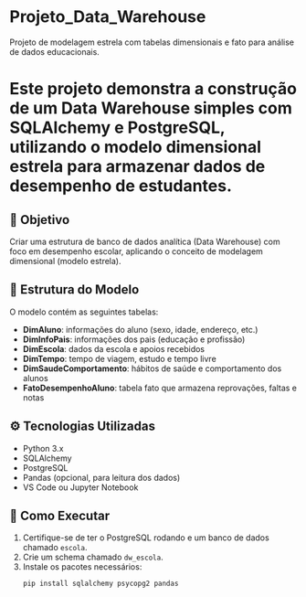 # Projeto_Data_Warehouse
Projeto de modelagem estrela com tabelas dimensionais e fato para análise de dados educacionais.


# Este projeto demonstra a construção de um Data Warehouse simples com SQLAlchemy e PostgreSQL, utilizando o modelo dimensional estrela para armazenar dados de desempenho de estudantes.

## 📌 Objetivo

Criar uma estrutura de banco de dados analítica (Data Warehouse) com foco em desempenho escolar, aplicando o conceito de modelagem dimensional (modelo estrela).

## 🧱 Estrutura do Modelo

O modelo contém as seguintes tabelas:

- **DimAluno**: informações do aluno (sexo, idade, endereço, etc.)
- **DimInfoPais**: informações dos pais (educação e profissão)
- **DimEscola**: dados da escola e apoios recebidos
- **DimTempo**: tempo de viagem, estudo e tempo livre
- **DimSaudeComportamento**: hábitos de saúde e comportamento dos alunos
- **FatoDesempenhoAluno**: tabela fato que armazena reprovações, faltas e notas

## ⚙️ Tecnologias Utilizadas

- Python 3.x
- SQLAlchemy
- PostgreSQL
- Pandas (opcional, para leitura dos dados)
- VS Code ou Jupyter Notebook

## 🧪 Como Executar

1. Certifique-se de ter o PostgreSQL rodando e um banco de dados chamado `escola`.
2. Crie um schema chamado `dw_escola`.
3. Instale os pacotes necessários:
   ```bash
   pip install sqlalchemy psycopg2 pandas


